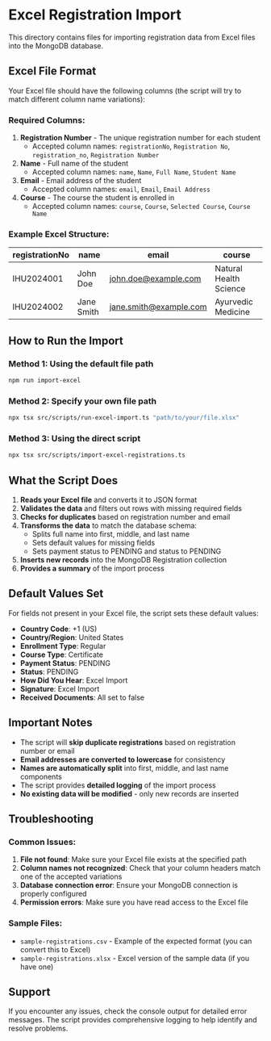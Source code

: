# Excel Registration Import

This directory contains files for importing registration data from Excel files into the MongoDB database.

## Excel File Format

Your Excel file should have the following columns (the script will try to match different column name variations):

### Required Columns:
1. **Registration Number** - The unique registration number for each student
   - Accepted column names: `registrationNo`, `Registration No`, `registration_no`, `Registration Number`
2. **Name** - Full name of the student
   - Accepted column names: `name`, `Name`, `Full Name`, `Student Name`
3. **Email** - Email address of the student
   - Accepted column names: `email`, `Email`, `Email Address`
4. **Course** - The course the student is enrolled in
   - Accepted column names: `course`, `Course`, `Selected Course`, `Course Name`

### Example Excel Structure:
| registrationNo | name | email | course |
|----------------|------|-------|--------|
| IHU2024001 | John Doe | john.doe@example.com | Natural Health Science |
| IHU2024002 | Jane Smith | jane.smith@example.com | Ayurvedic Medicine |

## How to Run the Import

### Method 1: Using the default file path
```bash
npm run import-excel
```

### Method 2: Specify your own file path
```bash
npx tsx src/scripts/run-excel-import.ts "path/to/your/file.xlsx"
```

### Method 3: Using the direct script
```bash
npx tsx src/scripts/import-excel-registrations.ts
```

## What the Script Does

1. **Reads your Excel file** and converts it to JSON format
2. **Validates the data** and filters out rows with missing required fields
3. **Checks for duplicates** based on registration number and email
4. **Transforms the data** to match the database schema:
   - Splits full name into first, middle, and last name
   - Sets default values for missing fields
   - Sets payment status to PENDING and status to PENDING
5. **Inserts new records** into the MongoDB Registration collection
6. **Provides a summary** of the import process

## Default Values Set

For fields not present in your Excel file, the script sets these default values:

- **Country Code**: +1 (US)
- **Country/Region**: United States
- **Enrollment Type**: Regular
- **Course Type**: Certificate
- **Payment Status**: PENDING
- **Status**: PENDING
- **How Did You Hear**: Excel Import
- **Signature**: Excel Import
- **Received Documents**: All set to false

## Important Notes

- The script will **skip duplicate registrations** based on registration number or email
- **Email addresses are converted to lowercase** for consistency
- **Names are automatically split** into first, middle, and last name components
- The script provides **detailed logging** of the import process
- **No existing data will be modified** - only new records are inserted

## Troubleshooting

### Common Issues:

1. **File not found**: Make sure your Excel file exists at the specified path
2. **Column names not recognized**: Check that your column headers match one of the accepted variations
3. **Database connection error**: Ensure your MongoDB connection is properly configured
4. **Permission errors**: Make sure you have read access to the Excel file

### Sample Files:
- `sample-registrations.csv` - Example of the expected format (you can convert this to Excel)
- `sample-registrations.xlsx` - Excel version of the sample data (if you have one)

## Support

If you encounter any issues, check the console output for detailed error messages. The script provides comprehensive logging to help identify and resolve problems. 